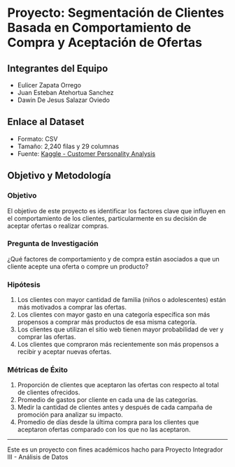 # Proyecto: Segmentación de Clientes Basada en Comportamiento de Compra y Aceptación de Ofertas

## Integrantes del Equipo

* Eulicer Zapata Orrego
* Juan Esteban Atehortua Sanchez
* Dawin De Jesus Salazar Oviedo

## Enlace al Dataset

* Formato: CSV
* Tamaño: 2,240 filas y 29 columnas
* Fuente: [Kaggle - Customer Personality Analysis](https://www.kaggle.com/datasets/imakash3011/customer-personality-analysis)

## Objetivo y Metodología

### Objetivo

El objetivo de este proyecto es identificar los factores clave que influyen en el comportamiento de los clientes, particularmente en su decisión de aceptar ofertas o realizar compras.

### Pregunta de Investigación

¿Qué factores de comportamiento y de compra están asociados a que un cliente acepte una oferta o compre un producto?

### Hipótesis

1. Los clientes con mayor cantidad de familia (niños o adolescentes) están más motivados a comprar las ofertas.
2. Los clientes con mayor gasto en una categoría específica son más propensos a comprar más productos de esa misma categoría.
3. Los clientes que utilizan el sitio web tienen mayor probabilidad de ver y comprar las ofertas.
4. Los clientes que compraron más recientemente son más propensos a recibir y aceptar nuevas ofertas.

### Métricas de Éxito

1. Proporción de clientes que aceptaron las ofertas con respecto al total de clientes ofrecidos.
2. Promedio de gastos por cliente en cada una de las categorías.
3. Medir la cantidad de clientes antes y después de cada campaña de promoción para analizar su impacto.
4. Promedio de días desde la última compra para los clientes que aceptaron ofertas comparado con los que no las aceptaron.
----
Este es un proyecto con fines académicos hacho para
Proyecto Integrador III - Análisis de Datos 
